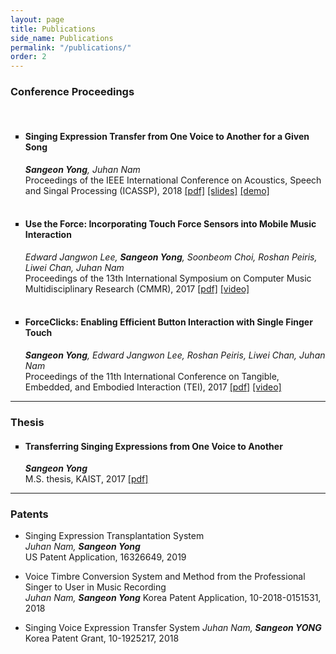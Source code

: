 ```yaml
---
layout: page
title: Publications
side_name: Publications
permalink: "/publications/"
order: 2
---
```


<h3> Conference Proceedings </h3><br />
<ul type="square">
	<li><h4>Singing Expression Transfer from One Voice to Another for a Given Song</h4>
		<em><strong>Sangeon Yong</strong>, Juhan Nam</em><br />
		Proceedings of the IEEE International Conference on Acoustics, Speech and Singal Processing (ICASSP), 2018 <a href="yong_ICASSP_2018.pdf" target="_blank">[pdf]</a> <a href="yong_ICASSP_2018_slides.pdf" target="_blank">[slides]</a> <a href="../singing-expression-transfer/">[demo]</a>
	</li>
	<br />
	<li><h4>Use the Force: Incorporating Touch Force Sensors into Mobile Music Interaction</h4>
		<em>Edward Jangwon Lee, <strong>Sangeon Yong</strong>, Soonbeom Choi, Roshan Peiris, Liwei Chan, Juhan Nam</em><br />
		Proceedings of the 13th International Symposium on Computer Music Multidisciplinary Research (CMMR), 2017 <a href="yong_CMMR_2017.pdf" target="_blank">[pdf]</a> <a href="https://youtu.be/quxAEBEp97Q" target="_blank">[video]</a>
	</li>
	<br />
	<li><h4>ForceClicks: Enabling Efficient Button Interaction with Single Finger Touch</h4>
		<em><strong>Sangeon Yong</strong>, Edward Jangwon Lee, Roshan Peiris, Liwei Chan, Juhan Nam</em><br />
		Proceedings of the 11th International Conference on Tangible, Embedded, and Embodied Interaction (TEI), 2017 <a href="yong_TEI_2017.pdf" target="_blank">[pdf]</a> <a href="https://www.youtube.com/watch?v=im5fEsX6yHE" target="_blank">[video]</a>
	</li>
</ul>

<hr>

<h3> Thesis </h3>
<ul type="square">
	<li><h4>Transferring Singing Expressions from One Voice to Another</h4>
	<em><strong>Sangeon Yong</strong></em><br />
	M.S. thesis, KAIST, 2017 <a href="master-thesis.pdf" target="_blank">[pdf]</a></li>
</ul>

<hr>

### Patents

* Singing Expression Transplantation System  
_Juhan Nam, __Sangeon Yong___  
US Patent Application, 16326649, 2019

* Voice Timbre Conversion System and Method from the Professional Singer to User in Music Recording  
_Juhan Nam, __Sangeon Yong___
Korea Patent Application, 10-2018-0151531, 2018

* Singing Voice Expression Transfer System
_Juhan Nam, __Sangeon YONG___
Korea Patent Grant, 10-1925217, 2018

<!-- <ul type="square">
	<li><h4>Singing Expression Transplantation System</h4>
		<em>Juhan Nam, <strong>Sangeon Yong</strong></em><br />
		US Patent Application, 16326649, 2019
	</li>
	<li><h4>Voice Timbre Conversion System and Method from the Professional Singer to User in Music Recording</h4>
		<em>Juhan Nam, <strong>Sangeon Yong</strong></em><br />
		Korea Patent Application, 10-2018-0151531, 2018
	</li>
	<li><h4>Singing Voice Expression Transfer System</h4>
		<em>Juhan Nam, <strong>Sangeon Yong</strong></em><br />
		Korea Patent Grant, 10-1925217, 2018
	</li>
</ul> -->